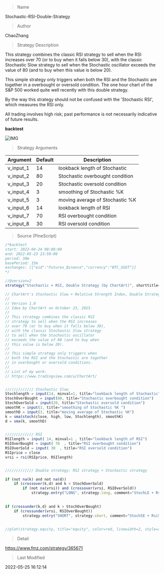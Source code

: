 
> Name

Stochastic-RSI-Double-Strategy

> Author

ChaoZhang

> Strategy Description

This strategy combines the classic RSI strategy to sell when the RSI increases over 70 (or to buy when it falls below 30), with the classic Stochastic Slow strategy to sell when the Stochastic oscillator exceeds the value of 80 (and to buy when this value is below 20).

This simple strategy only triggers when both the RSI and the Stochastic are together in a overbought or oversold condition. The one hour chart of the S&P 500 worked quite well recently with this double strategy.

By the way this strategy should not be confused with the 'Stochastic RSI', which measures the RSI only.

All trading involves high risk; past performance is not necessarily indicative of future results.

**backtest**

 ![IMG](https://www.fmz.com/upload/asset/7d33b6438e380b1a22.png) 

> Strategy Arguments



|Argument|Default|Description|
|----|----|----|
|v_input_1|14|lookback length of Stochastic|
|v_input_2|80|Stochastic overbought condition|
|v_input_3|20|Stochastic oversold condition|
|v_input_4|3|smoothing of Stochastic %K |
|v_input_5|3|moving average of Stochastic %K|
|v_input_6|14|lookback length of RSI|
|v_input_7|70|RSI overbought condition|
|v_input_8|30|RSI oversold condition|


> Source (PineScript)

``` javascript
/*backtest
start: 2022-04-24 00:00:00
end: 2022-05-23 23:59:00
period: 30m
basePeriod: 15m
exchanges: [{"eid":"Futures_Binance","currency":"BTC_USDT"}]
*/

//@version=2
strategy("Stochastic + RSI, Double Strategy (by ChartArt)", shorttitle="CA_-_RSI_Stoch_Strat", overlay=true)

// ChartArt's Stochastic Slow + Relative Strength Index, Double Strategy
//
// Version 1.0
// Idea by ChartArt on October 23, 2015.
//
// This strategy combines the classic RSI
// strategy to sell when the RSI increases
// over 70 (or to buy when it falls below 30),
// with the classic Stochastic Slow strategy
// to sell when the Stochastic oscillator
// exceeds the value of 80 (and to buy when
// this value is below 20).
//
// This simple strategy only triggers when
// both the RSI and the Stochastic are together
// in overbought or oversold conditions.
//
// List of my work: 
// https://www.tradingview.com/u/ChartArt/


///////////// Stochastic Slow
Stochlength = input(14, minval=1, title="lookback length of Stochastic")
StochOverBought = input(80, title="Stochastic overbought condition")
StochOverSold = input(20, title="Stochastic oversold condition")
smoothK = input(3, title="smoothing of Stochastic %K ")
smoothD = input(3, title="moving average of Stochastic %K")
k = sma(stoch(close, high, low, Stochlength), smoothK)
d = sma(k, smoothD)

 
///////////// RSI 
RSIlength = input( 14, minval=1 , title="lookback length of RSI")
RSIOverBought = input( 70  , title="RSI overbought condition")
RSIOverSold = input( 30  , title="RSI oversold condition")
RSIprice = close
vrsi = rsi(RSIprice, RSIlength)


///////////// Double strategy: RSI strategy + Stochastic strategy

if (not na(k) and not na(d))
    if (crossover(k,d) and k < StochOverSold)
        if (not na(vrsi)) and (crossover(vrsi, RSIOverSold))
            strategy.entry("LONG", strategy.long, comment="StochLE + RsiLE")
 
 
if (crossunder(k,d) and k > StochOverBought)
    if (crossunder(vrsi, RSIOverBought))
        strategy.entry("SHORT", strategy.short, comment="StochSE + RsiSE")
 
 
//plot(strategy.equity, title="equity", color=red, linewidth=2, style=areabr)
```

> Detail

https://www.fmz.com/strategy/365671

> Last Modified

2022-05-25 16:12:14
